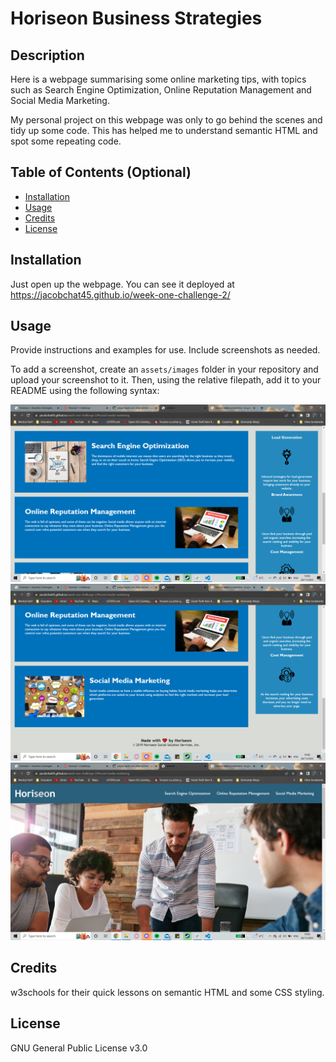 # Horiseon Business Strategies

## Description

Here is a webpage summarising some online marketing tips, with topics such as Search Engine Optimization, Online Reputation Management and Social Media Marketing.

 My personal project on this webpage was only to go behind the scenes and tidy up some code. This has helped me to understand semantic HTML and spot some repeating code.


## Table of Contents (Optional)

- [Installation](#installation)
- [Usage](#usage)
- [Credits](#credits)
- [License](#license)

## Installation

Just open up the webpage. You can see it deployed at https://jacobchat45.github.io/week-one-challenge-2/



## Usage

Provide instructions and examples for use. Include screenshots as needed.

To add a screenshot, create an `assets/images` folder in your repository and upload your screenshot to it. Then, using the relative filepath, add it to your README using the following syntax:

![screenshot of the webpage](assets/images/2022-11-28%20(1).png)
![screenshot of the webpage](assets/images/2022-11-28%20(2).png)
![screenshot of the webpage](assets/images/2022-11-28.png)


## Credits

w3schools for their quick lessons on semantic HTML and some CSS styling.



## License

GNU General Public License v3.0

